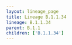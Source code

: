 ```yaml
---
layout: lineage_page
title: Lineage B.1.1.34
lineage: B.1.1.34
parent: B.1.1
children: ['B.1.1.34']
---
```

